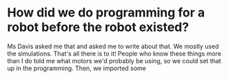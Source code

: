 # How did we do programming for a robot before the robot existed?
Ms Davis asked me that and asked me to write about that. We mostly used the simulations. That's all there is to it! People who know these things more than I do told me what motors we'd probably be using, so we could set that up in the programming. Then, we imported some 